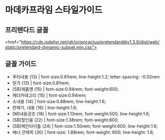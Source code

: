 # 마데카프라임 스타일가이드
## 프리텐다드 글꼴
<href="https://cdn.jsdelivr.net/gh/orioncactus/pretendard@v1.3.9/dist/web/static/pretendard-dynamic-subset.min.css">
## 글꼴 가이드
* 푸터내용 (13) | font-size:0.81rem; line-height:1.2; letter-spacing: -0.02rem
* 원가 (13) | font-size:0.81rem;
* [SB]제품명 (15) | font-size:0.94rem; font-weight:600;
* 헤더카테고리 (15) | font-size:0.94rem;
* 소내용 (14) | font-size:0.88rem; line-height:1.6;
* 판매가, 내용 (16) | line-height:1.6;
* [M]내용강조 (18) | font-size:1.13rem; font-weight:500; line-height:1.6;
* [SB]할인율 (22) | font-size:1.38rem; font-weight:600;
* [SB]메인타이틀 (24) | font-size:1.50rem; font-weight:600; line-height:1.6;
* 배너 큰제목 (30) | font-size: 1.88rem; font-weight: 600; line-height: 1.6;